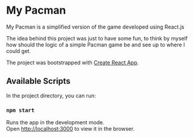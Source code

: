 # My Pacman

My Pacman is a simplified version of the game developed using React.js

The idea behind this project was just to have some fun, to think by myself how should the logic of a simple Pacman game be and see up to where I could get.

The project was bootstrapped with [Create React App](https://github.com/facebook/create-react-app).

## Available Scripts

In the project directory, you can run:

### `npm start`

Runs the app in the development mode.<br>
Open [http://localhost:3000](http://localhost:3000) to view it in the browser.

